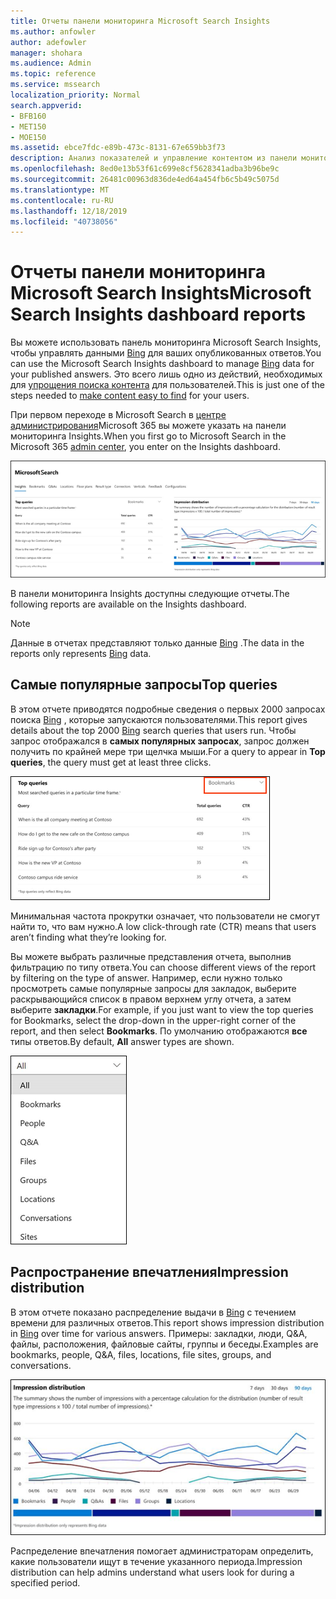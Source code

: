 ```yaml
---
title: Отчеты панели мониторинга Microsoft Search Insights
ms.author: anfowler
author: adefowler
manager: shohara
ms.audience: Admin
ms.topic: reference
ms.service: mssearch
localization_priority: Normal
search.appverid:
- BFB160
- MET150
- MOE150
ms.assetid: ebce7fdc-e89b-473c-8131-67e659bb3f73
description: Анализ показателей и управление контентом из панели мониторинга Insights в Microsoft Search
ms.openlocfilehash: 8ed0e13b53f61c699e8cf5628341adba3b96be9c
ms.sourcegitcommit: 26481c00963d836de4ed64a454fb6c5b49c5075d
ms.translationtype: MT
ms.contentlocale: ru-RU
ms.lasthandoff: 12/18/2019
ms.locfileid: "40738056"
---
```

# <a name="microsoft-search-insights-dashboard-reports"></a><span data-ttu-id="04096-103">Отчеты панели мониторинга Microsoft Search Insights</span><span class="sxs-lookup"><span data-stu-id="04096-103">Microsoft Search Insights dashboard reports</span></span>

<span data-ttu-id="04096-104">Вы можете использовать панель мониторинга Microsoft Search Insights, чтобы управлять данными [Bing](https://Bing.com) для ваших опубликованных ответов.</span><span class="sxs-lookup"><span data-stu-id="04096-104">You can use the Microsoft Search Insights dashboard to manage [Bing](https://Bing.com) data for your published answers.</span></span> <span data-ttu-id="04096-105">Это всего лишь одно из действий, необходимых для [упрощения поиска контента](make-content-easy-to-find.md) для пользователей.</span><span class="sxs-lookup"><span data-stu-id="04096-105">This is just one of the steps needed to [make content easy to find](make-content-easy-to-find.md) for your users.</span></span>

<span data-ttu-id="04096-106">При первом переходе в Microsoft Search в [центре администрирования](https://admin.microsoft.com)Microsoft 365 вы можете указать на панели мониторинга Insights.</span><span class="sxs-lookup"><span data-stu-id="04096-106">When you first go to Microsoft Search in the Microsoft 365 [admin center](https://admin.microsoft.com), you enter on the Insights dashboard.</span></span>

![Инсигхтс-дашбоард. png](media/Insights-dashboard.png)

<span data-ttu-id="04096-108">В панели мониторинга Insights доступны следующие отчеты.</span><span class="sxs-lookup"><span data-stu-id="04096-108">The following reports are available on the Insights dashboard.</span></span>

> [!NOTE]
> <span data-ttu-id="04096-109">Данные в отчетах представляют только данные [Bing](https://Bing.com) .</span><span class="sxs-lookup"><span data-stu-id="04096-109">The data in the reports only represents [Bing](https://Bing.com) data.</span></span>

## <a name="top-queries"></a><span data-ttu-id="04096-110">Самые популярные запросы</span><span class="sxs-lookup"><span data-stu-id="04096-110">Top queries</span></span>

<span data-ttu-id="04096-111">В этом отчете приводятся подробные сведения о первых 2000 запросах поиска [Bing](https://Bing.com) , которые запускаются пользователями.</span><span class="sxs-lookup"><span data-stu-id="04096-111">This report gives details about the top 2000 [Bing](https://Bing.com) search queries that users run.</span></span> <span data-ttu-id="04096-112">Чтобы запрос отображался в **самых популярных запросах**, запрос должен получить по крайней мере три щелчка мыши.</span><span class="sxs-lookup"><span data-stu-id="04096-112">For a query to appear in **Top queries**, the query must get at least three clicks.</span></span>

![Самые популярные запросы с заголовками таблиц: запрос, общее количество запросов и частота прохождения по щелчку.](media/Insights-topqueries.png)

<span data-ttu-id="04096-114">Минимальная частота прокрутки означает, что пользователи не смогут найти то, что вам нужно.</span><span class="sxs-lookup"><span data-stu-id="04096-114">A low click-through rate (CTR) means that users aren’t finding what they’re looking for.</span></span>

<span data-ttu-id="04096-115">Вы можете выбрать различные представления отчета, выполнив фильтрацию по типу ответа.</span><span class="sxs-lookup"><span data-stu-id="04096-115">You can choose different views of the report by filtering on the type of answer.</span></span> <span data-ttu-id="04096-116">Например, если нужно только просмотреть самые популярные запросы для закладок, выберите раскрывающийся список в правом верхнем углу отчета, а затем выберите **закладки**.</span><span class="sxs-lookup"><span data-stu-id="04096-116">For example, if you just want to view the top queries for Bookmarks, select the drop-down in the upper-right corner of the report, and then select **Bookmarks**.</span></span> <span data-ttu-id="04096-117">По умолчанию отображаются **все** типы ответов.</span><span class="sxs-lookup"><span data-stu-id="04096-117">By default, **All** answer types are shown.</span></span>

![Фильтрация отчетов по верхним запросам по закладкам, людям, Q&а, файлам, группам, расположениям, беседам и сайтам](media/Insights-topqueries-dropdown.png)

## <a name="impression-distribution"></a><span data-ttu-id="04096-119">Распространение впечатления</span><span class="sxs-lookup"><span data-stu-id="04096-119">Impression distribution</span></span>

<span data-ttu-id="04096-120">В этом отчете показано распределение выдачи в [Bing](https://Bing.com) с течением времени для различных ответов.</span><span class="sxs-lookup"><span data-stu-id="04096-120">This report shows impression distribution in [Bing](https://Bing.com) over time for various answers.</span></span> <span data-ttu-id="04096-121">Примеры: закладки, люди, Q&A, файлы, расположения, файловые сайты, группы и беседы.</span><span class="sxs-lookup"><span data-stu-id="04096-121">Examples are bookmarks, people, Q&A, files, locations, file sites, groups, and conversations.</span></span>

![Отчет о впечатлениях с 90 дней выбран в качестве периода времени.](media/Insights-impressions.png)

<span data-ttu-id="04096-123">Распределение впечатления помогает администраторам определить, какие пользователи ищут в течение указанного периода.</span><span class="sxs-lookup"><span data-stu-id="04096-123">Impression distribution can help admins understand what users look for during a specified period.</span></span>
